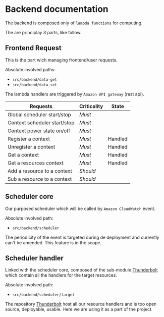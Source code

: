 # Backend documentation

The backend is composed only of `lambda functions` for computing.

The are principlay 3 parts, like follow.

## Frontend Request

This is the part wich managing frontend/user requests.

Absolute involved paths:
  * `src/backend/data-get`
  * `src/backend/data-set`

The lambda handlers are triggered by `Amazon API gateway` (rest api).

| Requests                         | Criticality    | State         |
|----------------------------------|----------------|---------------|
| Global scheduler start/stop      | _Must_         |               |
| Context scheduler start/stop     | _Must_         |               |
| Context power state on/off       | _Must_         |               |
| Register a context               | _Must_         | Handled       |
| Unregister a context             | _Must_         | Handled       |
| Get a context                    | _Must_         | Handled       |
| Get a resources context          | _Must_         | Handled       |
| Add a resource to a context      | _Should_       |               |
| Sub a resource to a context      | _Should_       |               |

## Scheduler core

Our purposed scheduler which will be called by `Amazon CloudWatch` event.

Absolute involved path:
  * `src/backend/scheduler`

The periodicity of the event is targeted during de deployment and currently can't be amended. This feature is in the scope.

## Scheduler handler

Linked with the scheduler core, composed of the sub-module [Thunderbolt](https://github.com/le0kar0ub1/Thunderbolt) which contain all the handlers for the target resources.

Absolute involved path:
  * `src/backend/scheduler/target`

The repository [Thunderbolt](https://github.com/le0kar0ub1/Thunderbolt) host all our resource handlers and is too open source, deployable, usable. Here we are using it as a part of the project.